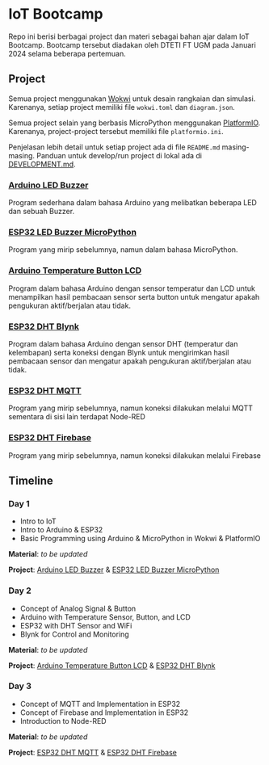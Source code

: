 # IoT Bootcamp

Repo ini berisi berbagai project dan materi sebagai bahan ajar dalam IoT Bootcamp.
Bootcamp tersebut diadakan oleh DTETI FT UGM pada Januari 2024 selama beberapa pertemuan.

## Project

Semua project menggunakan [Wokwi](https://wokwi.com) untuk desain rangkaian dan simulasi. Karenanya, setiap project memiliki file `wokwi.toml` dan `diagram.json`.

Semua project selain yang berbasis MicroPython menggunakan [PlatformIO](https://platformio.org). Karenanya, project-project tersebut memiliki file `platformio.ini`.

Penjelasan lebih detail untuk setiap project ada di file `README.md` masing-masing. Panduan untuk develop/run project di lokal ada di [DEVELOPMENT.md](DEVELOPMENT.md).

### [Arduino LED Buzzer](<Arduino LED Buzzer>)

Program sederhana dalam bahasa Arduino yang melibatkan beberapa LED dan sebuah Buzzer.

### [ESP32 LED Buzzer MicroPython](<ESP32 LED Buzzer MicroPython>)

Program yang mirip sebelumnya, namun dalam bahasa MicroPython.

### [Arduino Temperature Button LCD](<Arduino Temperature Button LCD>)

Program dalam bahasa Arduino dengan sensor temperatur dan LCD untuk menampilkan hasil pembacaan sensor serta button untuk mengatur apakah pengukuran aktif/berjalan atau tidak.

### [ESP32 DHT Blynk](<ESP32 DHT Blynk>)

Program dalam bahasa Arduino dengan sensor DHT (temperatur dan kelembapan) serta koneksi dengan Blynk untuk mengirimkan hasil pembacaan sensor dan mengatur apakah pengukuran aktif/berjalan atau tidak.

### [ESP32 DHT MQTT](<ESP32 DHT MQTT>)

Program yang mirip sebelumnya, namun koneksi dilakukan melalui MQTT sementara di sisi lain terdapat Node-RED

### [ESP32 DHT Firebase](<ESP32 DHT Firebase>)

Program yang mirip sebelumnya, namun koneksi dilakukan melalui Firebase

## Timeline

### Day 1

-   Intro to IoT
-   Intro to Arduino & ESP32
-   Basic Programming using Arduino & MicroPython in Wokwi & PlatformIO

**Material**: _to be updated_

**Project**: [Arduino LED Buzzer](<Arduino LED Buzzer>) & [ESP32 LED Buzzer MicroPython](<ESP32 LED Buzzer MicroPython>)

### Day 2

-   Concept of Analog Signal & Button
-   Arduino with Temperature Sensor, Button, and LCD
-   ESP32 with DHT Sensor and WiFi
-   Blynk for Control and Monitoring

**Material**: _to be updated_

**Project**: [Arduino Temperature Button LCD](<Arduino Temperature Button LCD>) & [ESP32 DHT Blynk](<ESP32 DHT Blynk>)

### Day 3

-   Concept of MQTT and Implementation in ESP32
-   Concept of Firebase and Implementation in ESP32
-   Introduction to Node-RED

**Material**: _to be updated_

**Project**: [ESP32 DHT MQTT](<ESP32 DHT MQTT>) & [ESP32 DHT Firebase](<ESP32 DHT Firebase>)
